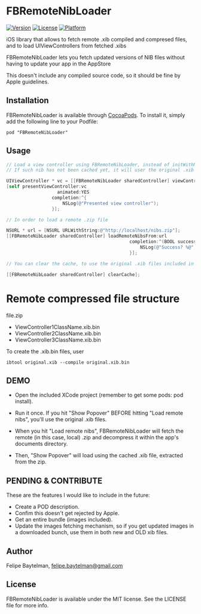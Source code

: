 # FBRemoteNibLoader

[![Version](https://img.shields.io/cocoapods/v/FBRemoteNibLoader.svg?style=flat)](http://cocoadocs.org/docsets/FBRemoteNibLoader)
[![License](https://img.shields.io/cocoapods/l/FBRemoteNibLoader.svg?style=flat)](http://cocoadocs.org/docsets/FBRemoteNibLoader)
[![Platform](https://img.shields.io/cocoapods/p/FBRemoteNibLoader.svg?style=flat)](http://cocoadocs.org/docsets/FBRemoteNibLoader)

iOS library that allows to fetch remote .xib compiled and compresed files, and to load UIViewControllers from fetched .xibs

FBRemoteNibLoader lets you fetch updated versions of NIB files without having to update your app in the AppStore

This doesn't include any compiled source code, so it should be fine by Apple guidelines. 

## Installation

FBRemoteNibLoader is available through [CocoaPods](http://cocoapods.org). To install
it, simply add the following line to your Podfile:

    pod "FBRemoteNibLoader"

## Usage

```objective-c
// Load a view controller using FBRemoteNibLoader, instead of initWithNibName.
// If such nib has not been cached yet, it will user the original .xib file

UIViewController * vc = [[FBRemoteNibLoader sharedController] viewControllerWithNibName:@"ViewControllerClassName"];
[self presentViewController:vc
                   animated:YES
                 completion:^{
                     NSLog(@"Presented view controller");
                 }];

// In order to load a remote .zip file

NSURL * url = [NSURL URLWithString:@"http://localhost/nibs.zip"];
[[FBRemoteNibLoader sharedController] loadRemoteNibsFrom:url
                                              completion:^(BOOL success) {
                                                  NSLog(@"Success? %@", @(success));
                                              }];

// You can clear the cache, to use the original .xib files included in the file.

[[FBRemoteNibLoader sharedController] clearCache];
```

# Remote compressed file structure

file.zip
* ViewController1ClassName.xib.bin
* ViewController2ClassName.xib.bin
* ViewController3ClassName.xib.bin

To create the .xib.bin files, user

```
ibtool original.xib --compile original.xib.bin
```

## DEMO

* Open the included XCode project (remember to get some pods: pod install).

* Run it once. If you hit "Show Popover" BEFORE hitting "Load remote nibs", you'll use the original .xib files.

* When you hit "Load remote nibs", FBRemoteNibLoader will fetch the remote (in this case, local) .zip and decompress it within the app's documents directory.

* Then, "Show Popover" will load using the cached .xib file, extracted from the zip.

## PENDING & CONTRIBUTE

These are the features I would like to include in the future:

* Create a POD description.
* Confim this doesn't get rejected by Apple.
* Get an entire bundle (images included).
* Update the images fetching mechanism, so if you get updated images in a downloaded bunch, use them in both new and OLD xib files.

## Author

Felipe Baytelman, felipe.baytelman@gmail.com

## License

FBRemoteNibLoader is available under the MIT license. See the LICENSE file for more info.

